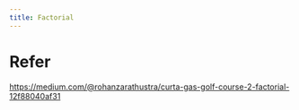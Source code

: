 ```yaml
---
title: Factorial
---
```


# Refer
https://medium.com/@rohanzarathustra/curta-gas-golf-course-2-factorial-12f88040af31